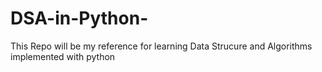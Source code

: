 # DSA-in-Python-
This Repo will be my reference for learning Data Strucure and Algorithms implemented with python  
